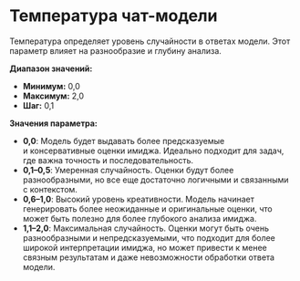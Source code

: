 # Температура чат-модели

Температура определяет уровень случайности в ответах модели. Этот параметр влияет на разнообразие и глубину анализа.

**Диапазон значений:**
- **Минимум:** 0,0
- **Максимум:** 2,0
- **Шаг:** 0,1

**Значения параметра:**
- **0,0**: Модель будет выдавать более предсказуемые и консервативные оценки имиджа. Идеально подходит для задач, где важна точность и последовательность.
- **0,1–0,5**: Умеренная случайность. Оценки будут более разнообразными, но все еще достаточно логичными и связанными с контекстом.
- **0,6–1,0**: Высокий уровень креативности. Модель начинает генерировать более неожиданные и оригинальные оценки, что может быть полезно для более глубокого анализа имиджа.
- **1,1–2,0**: Максимальная случайность. Оценки могут быть очень разнообразными и непредсказуемыми, что подходит для более широкой интерпретации имиджа, но может привести к менее связным результатам и даже невозможности обработки ответа модели.
